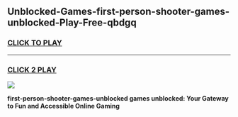 
## Unblocked-Games-first-person-shooter-games-unblocked-Play-Free-qbdgq
<h3>
<a href="https://premium76.site?title=first-person-shooter-games-unblocked&ref=24M">CLICK TO PLAY</a></h3>
<hr>

<h3>
<a href="https://premium76.site?title=first-person-shooter-games-unblocked&ref=24M">CLICK 2 PLAY</a>
  
</h3>

<a href="https://premium76.site?title=first-person-shooter-games-unblocked&ref=24M"><img src="https://clearcache.store/games.png"></a>


**first-person-shooter-games-unblocked games unblocked: Your Gateway to Fun and Accessible Online Gaming**
